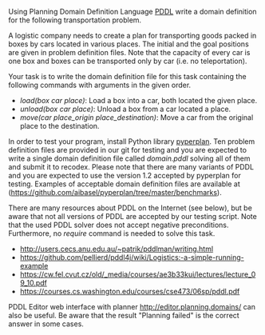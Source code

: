 Using Planning Domain Definition Language [PDDL](https://en.wikipedia.org/wiki/Planning_Domain_Definition_Language) write a domain definition for the following transportation problem.

A logistic company needs to create a plan for transporting goods packed in boxes by cars located in various places.
The initial and the goal positions are given in problem definition files.
Note that the capacity of every car is one box and boxes can be transported only by car (i.e. no teleportation).

Your task is to write the domain definition file for this task containing the following commands with arguments in the given order.
* *load(box car place)*: Load a box into a car, both located the given place.
* *unload(box car place)*: Unload a box from a car located a place.
* *move(car place_origin place_destination)*: Move a car from the original place to the destination.

In order to test your program, install Python library [pyperplan](https://github.com/aibasel/pyperplan).
Ten problem definition files are provided in our git for testing and you are expected to write a single domain definition file called *domain.pddl* solving all of them and submit it to recodex.
Please note that there are many variants of PDDL and you are expected to use the version 1.2 accepted by pyperplan for testing.
Examples of acceptable domain definition files are available at (https://github.com/aibasel/pyperplan/tree/master/benchmarks).

There are many resources about PDDL on the Internet (see below), but be aware that not all versions of PDDL are accepted by our testing script.
Note that the used PDDL solver does not accept negative preconditions. Furthermore, no *require* command is needed to solve this task.
* http://users.cecs.anu.edu.au/~patrik/pddlman/writing.html
* https://github.com/pellierd/pddl4j/wiki/Logistics:-a-simple-running-example
* https://cw.fel.cvut.cz/old/_media/courses/ae3b33kui/lectures/lecture_09_10.pdf
* https://courses.cs.washington.edu/courses/cse473/06sp/pddl.pdf

PDDL Editor web interface with planner http://editor.planning.domains/ can also be useful. Be aware that the result "Planning failed" is the correct answer in some cases.
